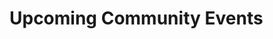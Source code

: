 <!-- .slide: data-background-image="images/cephdays-background-title-block.jpg" data-background-size="contain" -->
# Upcoming Community Events <!-- .element: class="cephday-front-h1" -->


<!-- .slide: data-background-image="images/cephalocon-banner_4to3.png" data-background-size="contain" -->


<!-- .slide: data-background-image="images/openstack-summit-vancouver18.jpg" data-background-size="contain" -->
